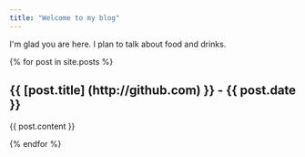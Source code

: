 ```yaml
---
title: "Welcome to my blog"
---
```


I'm glad you are here. I plan to talk about food and drinks.

{% for post in site.posts %}
  <h2>{{ [post.title] (http://github.com) }} - {{ post.date }}</h2>
  <p>{{ post.content }}</p>
{% endfor %}

